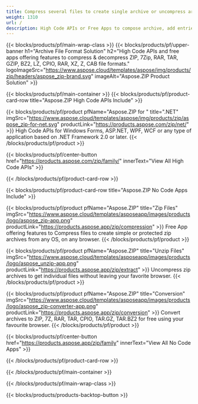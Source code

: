 ```yaml
---
title: Compress several files to create single archive or uncompress archives 
weight: 1310
url: /
description: High Code APIs or Free Apps to compose archive, add entries or delete entries from existing archives. Encrypt using ZipCrypto or AES128, 192 and AES256.
---
```


{{< blocks/products/pf/main-wrap-class >}}
{{< blocks/products/pf/upper-banner h1="Archive File Format Solution" h2="High Code APIs and free apps offering features to compress & decompress ZIP, 7Zip, RAR, TAR, GZIP, BZ2, LZ, CPIO, RAR, XZ, Z, CAB file formats." logoImageSrc="https://www.aspose.cloud/templates/aspose/img/products/zip/headers/aspose_zip-brand.svg" imageAlt="Aspose.ZIP Product Solution" >}}

{{< blocks/products/pf/main-container >}}
{{< blocks/products/pf/product-card-row title="Aspose.ZIP High Code APIs Include" >}}

{{< blocks/products/pf/product pfName="Aspose.ZIP for " title=".NET" imgSrc="https://www.aspose.cloud/templates/aspose/img/products/zip/aspose_zip-for-net.svg" productLink="https://products.aspose.com/zip/net/" >}}
High Code APIs for Windows Forms, ASP.NET, WPF, WCF or any type of application based on .NET Framework 2.0 or later.
{{< /blocks/products/pf/product >}}

{{< blocks/products/pf/center-button href="https://products.aspose.com/zip/family/" innerText="View All High Code APIs" >}}

{{< /blocks/products/pf/product-card-row >}}

{{< blocks/products/pf/product-card-row title="Aspose.ZIP No Code Apps Include" >}}

{{< blocks/products/pf/product pfName="Aspose.ZIP" title="Zip Files" imgSrc="https://www.aspose.cloud/templates/asposeapp/images/products/logo/aspose_zip-app.png" productLink="https://products.aspose.app/zip/compression" >}}
Free App offering features to Compress files to create simple or protected zip archives from any OS, on any browser.
{{< /blocks/products/pf/product >}}

{{< blocks/products/pf/product pfName="Aspose.ZIP" title="Unzip Files" imgSrc="https://www.aspose.cloud/templates/asposeapp/images/products/logo/aspose_unzip-app.png" productLink="https://products.aspose.app/zip/extract" >}}
Uncompress zip archives to get individual files without leaving your favorite browser.
{{< /blocks/products/pf/product >}}

{{< blocks/products/pf/product pfName="Aspose.ZIP" title="Conversion" imgSrc="https://www.aspose.cloud/templates/asposeapp/images/products/logo/aspose_zip-converter-app.png" productLink="https://products.aspose.app/zip/conversion" >}}
Convert archives to ZIP, 7Z, RAR, TAR, CPIO, TAR.GZ, TAR.BZ2 for free using your favourite browser. 
{{< /blocks/products/pf/product >}}

{{< blocks/products/pf/center-button href="https://products.aspose.app/zip/family" innerText="View All No Code Apps" >}}

{{< /blocks/products/pf/product-card-row >}}

{{< /blocks/products/pf/main-container >}}


{{< /blocks/products/pf/main-wrap-class >}}

{{< blocks/products/products-backtop-button >}}